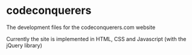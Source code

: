 codeconquerers
==============

The development files for the codeconquerers.com website

Currently the site is implemented in HTML, CSS and Javascript (with the jQuery library)
